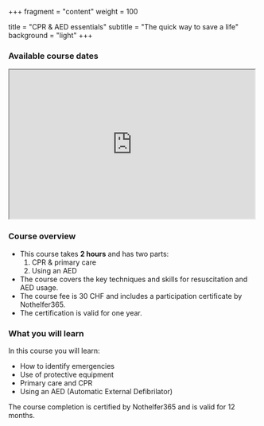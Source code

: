 +++
fragment = "content"
weight = 100

title = "CPR & AED essentials"
subtitle = "The quick way to save a life"
background = "light"
+++

### Available course dates
<iframe src="https://app.cituro.com/booking/4349650?presetService=11eba40c4c0487beb4fbd1e484b90e71" width="98%" height="300"></iframe>

### Course overview

- This course takes **2 hours** and has two parts:
  1. CPR &amp; primary care
  3. Using an AED
- The course covers the key techniques and skills for resuscitation and AED usage.
- The course fee is 30 CHF and includes a participation certificate by Nothelfer365.
- The certification is valid for one year.

### What you will learn

In this course you will learn:

- How to identify emergencies
- Use of protective equipment
- Primary care and CPR
- Using an AED (Automatic External Defibrilator)

The course completion is certified by Nothelfer365 and is valid for 12 months.